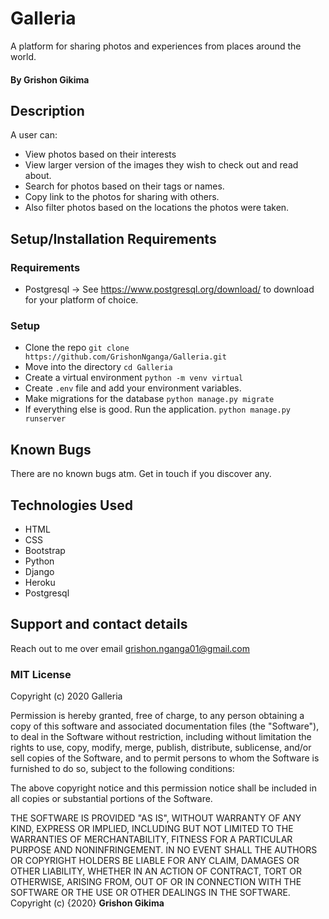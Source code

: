 # Galleria

A platform for sharing photos and experiences from places around the world.

#### By **Grishon Gikima**

## Description

A user can:
* View photos based on their interests
* View larger version of the images they wish to check out and read about.
* Search for photos based on their tags or names.
* Copy link to the photos for sharing with others.
* Also filter photos based on the locations the photos were taken.

## Setup/Installation Requirements

### Requirements
* Postgresql -> See https://www.postgresql.org/download/ to download for your platform of choice.

### Setup
* Clone the repo `git clone https://github.com/GrishonNganga/Galleria.git`
* Move into the directory `cd Galleria`
* Create a virtual environment `python -m venv virtual`
* Create `.env` file and add your environment variables.
* Make migrations for the database `python manage.py migrate`
* If everything else is good. Run the application. `python manage.py runserver`
## Known Bugs

There are no known bugs atm. Get in touch if you discover any.
## Technologies Used

* HTML
* CSS
* Bootstrap
* Python
* Django
* Heroku
* Postgresql

## Support and contact details

Reach out to me over email grishon.nganga01@gmail.com
### MIT License

Copyright (c) 2020 Galleria

Permission is hereby granted, free of charge, to any person obtaining a copy
of this software and associated documentation files (the "Software"), to deal
in the Software without restriction, including without limitation the rights
to use, copy, modify, merge, publish, distribute, sublicense, and/or sell
copies of the Software, and to permit persons to whom the Software is
furnished to do so, subject to the following conditions:

The above copyright notice and this permission notice shall be included in all
copies or substantial portions of the Software.

THE SOFTWARE IS PROVIDED "AS IS", WITHOUT WARRANTY OF ANY KIND, EXPRESS OR
IMPLIED, INCLUDING BUT NOT LIMITED TO THE WARRANTIES OF MERCHANTABILITY,
FITNESS FOR A PARTICULAR PURPOSE AND NONINFRINGEMENT. IN NO EVENT SHALL THE
AUTHORS OR COPYRIGHT HOLDERS BE LIABLE FOR ANY CLAIM, DAMAGES OR OTHER
LIABILITY, WHETHER IN AN ACTION OF CONTRACT, TORT OR OTHERWISE, ARISING FROM,
OUT OF OR IN CONNECTION WITH THE SOFTWARE OR THE USE OR OTHER DEALINGS IN THE
SOFTWARE.
Copyright (c) {2020} **Grishon Gikima**